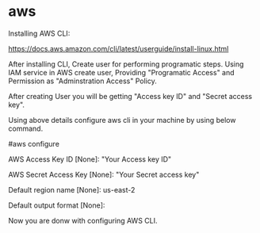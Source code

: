 # aws

Installing AWS CLI:

https://docs.aws.amazon.com/cli/latest/userguide/install-linux.html

After installing CLI, Create user for performing programatic steps.
Using IAM service in AWS create user, Providing "Programatic Access" and Permission as "Adminstration Access" Policy.

After creating User you will be getting "Access key ID" and "Secret access key".

Using above details configure aws cli in your machine by using below command.

#aws configure

AWS Access Key ID [None]: "Your Access key ID"

AWS Secret Access Key [None]: "Your Secret access key"

Default region name [None]: us-east-2

Default output format [None]:


Now you are donw with configuring AWS CLI.
